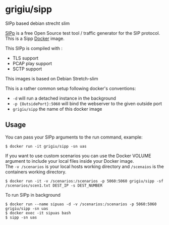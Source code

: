 # grigiu/sipp
SIPp based debian strecht slim

[SIPp](http://http://sipp.sourceforge.net//)  is a free Open Source test tool / traffic generator for the SIP protocol. 
This is a Sipp [Docker](https://www.docker.com/) image.

This SIPp is compiled with :
* TLS support
* PCAP play support
* SCTP support


This images is based on Debian Stretch-slim

This is a rather common setup following docker's conventions:

* `-d` will run a detached instance in the background
* `-p {OutsidePort}:5060` will bind the webserver to the given outside port
* `grigiu/sipp` the name of this docker image

## Usage

You can pass your SIPp arguments to the run command, example:

```
$ docker run -it grigiu/sipp -sn uas
```

If you want to use custom scenarios you can use the Docker VOLUME argument to include your local files inside your Docker image.  
The `-v /scenarios` is your local hosts working directory and `/scenaios` is the containers working directory.

```
$ docker run -it -v /scenarios:/scenarios -p 5060:5060 grigiu/sipp -sf /scenarios/scen1.txt DEST_IP -s DEST_NUMBER
```

To run SIPp in background 
```
$ docker run --name sipuas -d -v /scenarios:/scenarios -p 5060:5060 grigiu/sipp -sn uas
$ docker exec -it sipuas bash
$ sipp -sn uas

```

